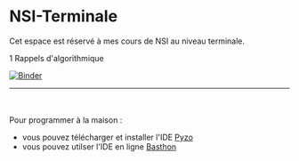 # NSI-Terminale

Cet espace est réservé à mes cours de NSI au niveau terminale.

1 Rappels d'algorithmique

[![Binder](https://mybinder.org/badge_logo.svg)](https://mybinder.org/v2/gh/lebonprof/NSI-Terminale/HEAD)

---

<br>
<br>
Pour programmer à la maison :

* vous pouvez télécharger et installer l'IDE [Pyzo](https://pyzo.org/start.html)
* vous pouvez utilser l'IDE en ligne [Basthon](https://console.basthon.fr/)
